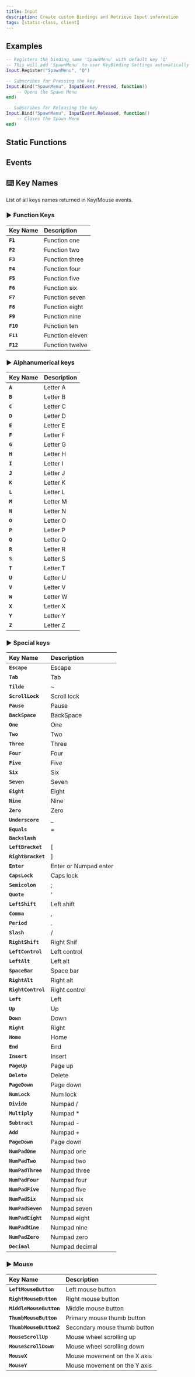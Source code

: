 ```yaml
---
title: Input
description: Create custom Bindings and Retrieve Input information
tags: [static-class, client]
---
```


<HeaderDeclaration type="StaticClass" name="Input" is_static />


## Examples

```lua title="Client/Index.lua"
-- Registers the binding_name 'SpawnMenu' with default key 'Q'
-- This will add 'SpawnMenu' to user KeyBinding Settings automatically
Input.Register("SpawnMenu", "Q")

-- Subscribes for Pressing the key
Input.Bind("SpawnMenu", InputEvent.Pressed, function()
	-- Opens the Spawn Menu
end)

-- Subscribes for Releasing the key
Input.Bind("SpawnMenu", InputEvent.Released, function()
	-- Closes the Spawn Menu
end)
```


## Static Functions

<StaticFunctionsDeclaration type="StaticClass" name="Input" />

## Events

<EventsDeclaration type="StaticClass" name="Input" />

## ⌨️ Key Names

List of all keys names returned in Key/Mouse events.


### ▶️ Function Keys

| **Key Name** | **Description** |
| :--- | :--- |
| **`F1`** | Function one |
| **`F2`** | Function two |
| **`F3`** | Function three |
| **`F4`** | Function four |
| **`F5`** | Function five |
| **`F6`** | Function six |
| **`F7`** | Function seven |
| **`F8`** | Function eight |
| **`F9`** | Function nine |
| **`F10`** | Function ten |
| **`F11`** | Function eleven |
| **`F12`** | Function twelve |


### ▶️ Alphanumerical keys

| **Key Name** | **Description** |
| :--- | :--- |
| **`A`** | Letter A |
| **`B`** | Letter B |
| **`C`** | Letter C |
| **`D`** | Letter D |
| **`E`** | Letter E |
| **`F`** | Letter F |
| **`G`** | Letter G |
| **`H`** | Letter H |
| **`I`** | Letter I |
| **`J`** | Letter J |
| **`K`** | Letter K |
| **`L`** | Letter L |
| **`M`** | Letter M |
| **`N`** | Letter N |
| **`O`** | Letter O |
| **`P`** | Letter P |
| **`Q`** | Letter Q |
| **`R`** | Letter R |
| **`S`** | Letter S |
| **`T`** | Letter T |
| **`U`** | Letter U |
| **`V`** | Letter V |
| **`W`** | Letter W |
| **`X`** | Letter X |
| **`Y`** | Letter Y |
| **`Z`** | Letter Z |


### ▶️ Special keys

| **Key Name** | **Description** |
| :--- | :--- |
| **`Escape`** | Escape |
| **`Tab`** | Tab |
| **`Tilde`** | ~ |
| **`ScrollLock`** | Scroll lock |
| **`Pause`** | Pause |
| **`BackSpace`** | BackSpace |
| **`One`** | One |
| **`Two`** | Two |
| **`Three`** | Three |
| **`Four`** | Four |
| **`Five`** | Five |
| **`Six`** | Six |
| **`Seven`** | Seven |
| **`Eight`** | Eight |
| **`Nine`** | Nine |
| **`Zero`** | Zero |
| **`Underscore`** | \_ |
| **`Equals`** | = |
| **`Backslash`** |  |
| **`LeftBracket`** | \[ |
| **`RightBracket`** | \] |
| **`Enter`** | Enter or Numpad enter |
| **`CapsLock`** | Caps lock |
| **`Semicolon`** | ; |
| **`Quote`** | ‘ |
| **`LeftShift`** | Left shift |
| **`Comma`** | , |
| **`Period`** | . |
| **`Slash`** | / |
| **`RightShift`** | Right Shif |
| **`LeftControl`** | Left control |
| **`LeftAlt`** | Left alt |
| **`SpaceBar`** | Space bar |
| **`RightAlt`** | Right alt |
| **`RightControl`** | Right control |
| **`Left`** | Left |
| **`Up`** | Up |
| **`Down`** | Down |
| **`Right`** | Right |
| **`Home`** | Home |
| **`End`** | End |
| **`Insert`** | Insert |
| **`PageUp`** | Page up |
| **`Delete`** | Delete |
| **`PageDown`** | Page down |
| **`NumLock`** | Num lock |
| **`Divide`** | Numpad / |
| **`Multiply`** | Numpad \* |
| **`Subtract`** | Numpad - |
| **`Add`** | Numpad + |
| **`PageDown`** | Page down |
| **`NumPadOne`** | Numpad one |
| **`NumPadTwo`** | Numpad two |
| **`NumPadThree`** | Numpad three |
| **`NumPadFour`** | Numpad four |
| **`NumPadFive`** | Numpad five |
| **`NumPadSix`** | Numpad six |
| **`NumPadSeven`** | Numpad seven |
| **`NumPadEight`** | Numpad eight |
| **`NumPadNine`** | Numpad nine |
| **`NumPadZero`** | Numpad zero |
| **`Decimal`** | Numpad decimal |


### ▶️ Mouse

| **Key Name** | **Description** |
| :--- | :--- |
| **`LeftMouseButton`** | Left mouse button |
| **`RightMouseButton`** | Right mouse button |
| **`MiddleMouseButton`** | Middle mouse button |
| **`ThumbMouseButton`** | Primary mouse thumb button |
| **`ThumbMouseButton2`** | Secondary mouse thumb button |
| **`MouseScrollUp`** | Mouse wheel scrolling up |
| **`MouseScrollDown`** | Mouse wheel scrolling down |
| **`MouseX`** | Mouse movement on the X axis |
| **`MouseY`** | Mouse movement on the Y axis |
